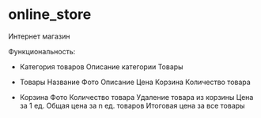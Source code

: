 # online_store
Интернет магазин

Функциональность:

- Категория товаров
    Описание категории 
    Товары
  
- Товары 
    Название 
    Фото 
    Описание 
    Цена 
    Корзина 
    Количество товара
    
- Корзина 
    Фото 
    Количество товара 
    Удаление товара из корзины
    Цена за 1 ед.
    Общая цена за n ед. товаров
    Итоговая цена за все товары
